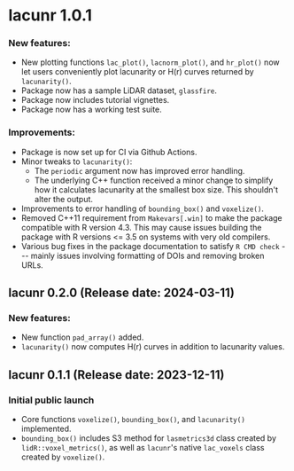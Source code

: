 # lacunr 1.0.1

### New features:

* New plotting functions `lac_plot()`, `lacnorm_plot()`, and `hr_plot()` now let users conveniently plot lacunarity or H(r) curves returned by `lacunarity()`.
* Package now has a sample LiDAR dataset, `glassfire`.
* Package now includes tutorial vignettes.
* Package now has a working test suite.

### Improvements:

* Package is now set up for CI via Github Actions.
* Minor tweaks to `lacunarity()`:
    - The `periodic` argument now has improved error handling.
    - The underlying C++ function received a minor change to simplify how it calculates lacunarity at the smallest box size. This shouldn't alter the output.
* Improvements to error handling of `bounding_box()` and `voxelize()`.
* Removed C++11 requirement from `Makevars[.win]` to make the package compatible with R version 4.3. This may cause issues building the package with R versions <= 3.5 on systems with very old compilers.
* Various bug fixes in the package documentation to satisfy `R CMD check` --- mainly issues involving formatting of DOIs and removing broken URLs.

## lacunr 0.2.0 (Release date: 2024-03-11)

### New features:

* New function `pad_array()` added.
* `lacunarity()` now computes H(r) curves in addition to lacunarity values.

## lacunr 0.1.1 (Release date: 2023-12-11)

### Initial public launch

* Core functions `voxelize()`, `bounding_box()`, and `lacunarity()` implemented.
* `bounding_box()` includes S3 method for `lasmetrics3d` class created by `lidR::voxel_metrics()`, as well as `lacunr`'s native `lac_voxels` class created by `voxelize()`.
